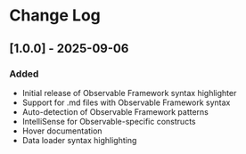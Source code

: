 # Change Log

## [1.0.0] - 2025-09-06

### Added

- Initial release of Observable Framework syntax highlighter
- Support for .md files with Observable Framework syntax
- Auto-detection of Observable Framework patterns
- IntelliSense for Observable-specific constructs
- Hover documentation
- Data loader syntax highlighting

